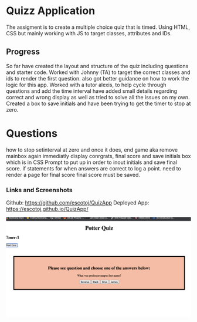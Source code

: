 # Quizz Application
The assigment is to create a multiple choice quiz that is timed. 
Using HTML, CSS but mainly working with JS to target classes, attributes and IDs.
## Progress
So far have created the layout and structure of the quiz including questions and starter code.
Worked with Johnny (TA) to target the correct classes and ids to render the first question. also got better guidance on how to work the logic for this app. 
Worked with a tutor alexis, to help cycle through questions and add the time interval
have added small details regarding correct and wrong display as well as tried to solve all the issues on my own.
Created a box to save initials and have been trying to get the timer to stop at zero.

# Questions
how to stop setinterval at zero and once it does, end game aka remove mainbox again
immediatly display conrgrats, final score and save initials box which is in CSS
Prompt to put up in order to inout initials and save final score.
if statements for when answers are correct to log a point. 
need to render a page for final score
final score must be saved.

### Links and Screenshots
Github: https://github.com/escotoj/QuizApp
Deployed App: https://escotoj.github.io/QuizApp/

![this is an image](PotterQuiz.png)